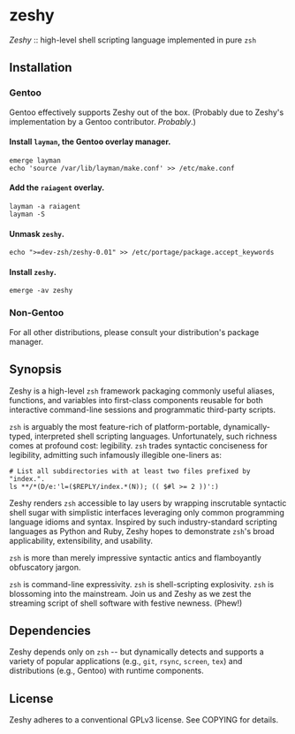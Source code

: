 zeshy
===========

_Zeshy_ :: high-level shell scripting language implemented in pure `zsh`

## Installation

### Gentoo

Gentoo effectively supports Zeshy out of the box. (Probably due to Zeshy's implementation by a Gentoo contributor. _Probably_.)

#### Install `layman`, the Gentoo overlay manager.

    emerge layman
    echo 'source /var/lib/layman/make.conf' >> /etc/make.conf

#### Add the `raiagent` overlay.

    layman -a raiagent
    layman -S

#### Unmask `zeshy`.

    echo ">=dev-zsh/zeshy-0.01" >> /etc/portage/package.accept_keywords

#### Install `zeshy`.

    emerge -av zeshy

### Non-Gentoo

For all other distributions, please consult your distribution's package manager.

## Synopsis

Zeshy is a high-level `zsh` framework packaging commonly useful aliases, functions, and variables into first-class components reusable for both interactive command-line sessions and programmatic third-party scripts.

`zsh` is arguably the most feature-rich of platform-portable, dynamically-typed, interpreted shell scripting languages. Unfortunately, such richness comes at profound cost: legibility. `zsh` trades syntactic conciseness for legibility, admitting such infamously illegible one-liners as:

    # List all subdirectories with at least two files prefixed by "index.".
    ls **/*(D/e:'l=($REPLY/index.*(N)); (( $#l >= 2 ))':)

Zeshy renders `zsh` accessible to lay users by wrapping inscrutable syntactic shell sugar with simplistic interfaces leveraging only common programming language idioms and syntax. Inspired by such industry-standard scripting languages as Python and Ruby, Zeshy hopes to demonstrate `zsh`'s broad applicability, extensibility, and usability.

`zsh` is more than merely impressive syntactic antics and flamboyantly obfuscatory jargon.

`zsh` is command-line expressivity. `zsh` is shell-scripting explosivity. `zsh` is blossoming into the mainstream. Join us and Zeshy as we zest the streaming script of shell software with festive newness. (Phew!)

## Dependencies

Zeshy depends only on `zsh` -- but dynamically detects and supports a variety of popular applications (e.g., `git`, `rsync`, `screen`, `tex`) and distributions (e.g., Gentoo) with runtime components.

## License

Zeshy adheres to a conventional GPLv3 license. See COPYING for details.
